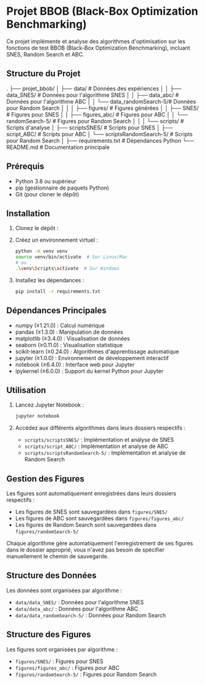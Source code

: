 # Projet BBOB (Black-Box Optimization Benchmarking)

Ce projet implémente et analyse des algorithmes d'optimisation sur les fonctions de test BBOB (Black-Box Optimization Benchmarking), incluant SNES, Random Search et ABC.

## Structure du Projet

.
├── projet_bbob/
│   ├── data/                    # Données des expériences
│   │   ├── data_SNES/          # Données pour l'algorithme SNES
│   │   ├── data_abc/           # Données pour l'algorithme ABC
│   │   └── data_randomSearch-5/# Données pour Random Search
│   │
│   ├── figures/                # Figures générées
│   │   ├── SNES/              # Figures pour SNES
│   │   ├── figures_abc/       # Figures pour ABC
│   │   └── randomSearch-5/    # Figures pour Random Search
│   │
│   └── scripts/               # Scripts d'analyse
│       ├── scriptsSNES/       # Scripts pour SNES
│       ├── script_ABC/        # Scripts pour ABC
│       └── scriptsRandomSearch-5/ # Scripts pour Random Search
│
├── requirements.txt           # Dépendances Python
└── README.md                 # Documentation principale

## Prérequis

- Python 3.8 ou supérieur
- pip (gestionnaire de paquets Python)
- Git (pour cloner le dépôt)

## Installation

1. Clonez le dépôt :
   
2. Créez un environnement virtuel :
   ```bash
   python -m venv venv
   source venv/bin/activate  # Sur Linux/Mac
   # ou
   .\venv\Scripts\activate  # Sur Windows
   ```

3. Installez les dépendances :
   ```bash
   pip install -r requirements.txt
   ```

## Dépendances Principales

- numpy (≥1.21.0) : Calcul numérique
- pandas (≥1.3.0) : Manipulation de données
- matplotlib (≥3.4.0) : Visualisation de données
- seaborn (≥0.11.0) : Visualisation statistique
- scikit-learn (≥0.24.0) : Algorithmes d'apprentissage automatique
- jupyter (≥1.0.0) : Environnement de développement interactif
- notebook (≥6.4.0) : Interface web pour Jupyter
- ipykernel (≥6.0.0) : Support du kernel Python pour Jupyter

## Utilisation

1. Lancez Jupyter Notebook :
   ```bash
   jupyter notebook
   ```

2. Accédez aux différents algorithmes dans leurs dossiers respectifs :
   - `scripts/scriptsSNES/` : Implémentation et analyse de SNES
   - `scripts/script_ABC/` : Implémentation et analyse de ABC
   - `scripts/scriptsRandomSearch-5/` : Implémentation et analyse de Random Search

## Gestion des Figures

Les figures sont automatiquement enregistrées dans leurs dossiers respectifs :
- Les figures de SNES sont sauvegardées dans `figures/SNES/`
- Les figures de ABC sont sauvegardées dans `figures/figures_abc/`
- Les figures de Random Search sont sauvegardées dans `figures/randomSearch-5/`

Chaque algorithme gère automatiquement l'enregistrement de ses figures dans le dossier approprié, vous n'avez pas besoin de spécifier manuellement le chemin de sauvegarde.

## Structure des Données

Les données sont organisées par algorithme :
- `data/data_SNES/` : Données pour l'algorithme SNES
- `data/data_abc/` : Données pour l'algorithme ABC
- `data/data_randomSearch-5/` : Données pour Random Search

## Structure des Figures

Les figures sont organisées par algorithme :
- `figures/SNES/` : Figures pour SNES
- `figures/figures_abc/` : Figures pour ABC
- `figures/randomSearch-5/` : Figures pour Random Search

